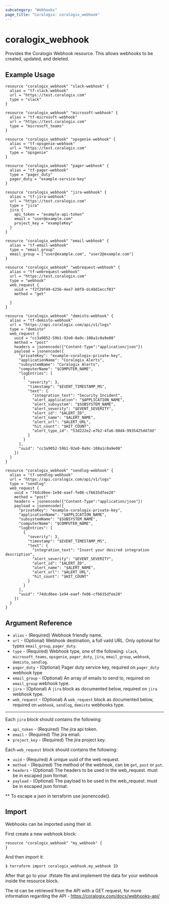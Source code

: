 ```yaml
---
subcategory: "Webhooks"
page_title: "Coralogix: coralogix_webhook"
---
```


# coralogix_webhook

Provides the Coralogix Webhook resource. This allows webhooks to be created, updated, and deleted.

## Example Usage

```hcl
resource "coralogix_webhook" "slack-webhook" {
  alias = "tf-slack-webhook"
  url = "https://test.coralogix.com"
  type = "slack"
}

resource "coralogix_webhook" "microsoft-webhook" {
  alias = "tf-microsoft-webhook"
  url = "https://test.coralogix.com"
  type = "microsoft_teams"
}

resource "coralogix_webhook" "opsgenie-webhook" {
  alias = "tf-opsgenie-webhook"
  url = "https://test.coralogix.com"
  type = "opsgenie"
}

resource "coralogix_webhook" "pager-webhook" {
  alias = "tf-pager-webhook"
  type = "pager_duty"
  pager_duty = "example-service-key"
}

resource "coralogix_webhook" "jira-webhook" {
  alias = "tf-jira-webhook"
  url = "https://test.coralogix.com"
  type = "jira"
  jira {
    api_token = "example-api-token"
    email = "user@example.com"
    project_key = "exampleKey"
  }
}

resource "coralogix_webhook" "email-webhook" {
  alias = "tf-email-webhook"
  type = "email_group"
  email_group = ["user@example.com", "user2@example.com"]
}

resource "coralogix_webhook" "webrequest-webhook" {
  alias = "tf-webrequest-webhook"
  url = "https://test.coralogix.com"
  type = "webhook"
  web_request {
    uuid = "f2f29f49-6256-4ee7-b0f8-dc48d1eccf03"
    method = "get"

  }
}

resource "coralogix_webhook" "demisto-webhook" {
  alias = "tf-demisto-webhook"
  url = "https://api.coralogix.com/api/v1/logs"
  type = "demisto"
  web_request {
    uuid = "cc3a9052-59b1-92e0-0a9c-108a1c0a9e08"
    method = "post"
    headers = jsonencode({"Content-Type":"application/json"}) 
    payload = jsonencode({
      "privateKey": "example-coralogix-private-key",
      "applicationName": "Coralogix Alerts",
      "subsystemName": "Coralogix Alerts",
      "computerName": "$COMPUTER_NAME",
      "logEntries": [
        {
          "severity": 3,
          "timestamp": "$EVENT_TIMESTAMP_MS",
          "text": {
            "integration_text": "Security Incident",
            "alert_application": "$APPLICATION_NAME",
            "alert_subsystem": "$SUBSYSTEM_NAME",
            "alert_severity": "$EVENT_SEVERITY",
            "alert_id": "$ALERT_ID",
            "alert_name": "$ALERT_NAME",
            "alert_url": "$ALERT_URL",
            "hit_count": "$HIT_COUNT",
            "alert_type_id": "53d222e2-e7b2-4fa6-80d4-9935425d47dd"
          }
        }
      ],
      "uuid": "cc3a9052-59b1-92e0-0a9c-108a1c0a9e08"
    })
  }
}

resource "coralogix_webhook" "sendlog-webhook" {
  alias = "tf-sendlog-webhook"
  url = "https://api.coralogix.com/api/v1/logs"
  type = "sendlog"
  web_request {
    uuid = "74dcd6ee-1e94-eaef-fe06-cf6635dfee20"
    method = "post"
    headers = jsonencode({"Content-Type":"application/json"}) 
    payload = jsonencode({
      "privateKey": "example-coralogix-private-key",
      "applicationName": "$APPLICATION_NAME",
      "subsystemName": "$SUBSYSTEM_NAME",
      "computerName": "$COMPUTER_NAME",
      "logEntries": [
        {
          "severity": 3,
          "timestamp": "$EVENT_TIMESTAMP_MS",
          "text": {
            "integration_text": "Insert your desired integration description",
            "alert_severity": "$EVENT_SEVERITY",
            "alert_id": "$ALERT_ID",
            "alert_name": "$ALERT_NAME",
            "alert_url": "$ALERT_URL",
            "hit_count": "$HIT_COUNT"
          }
        }
      ],
      "uuid": "74dcd6ee-1e94-eaef-fe06-cf6635dfee20"
    })
  }
}
```

## Argument Reference

* `alias` - (Required) Webhook friendly name.
* `url` - (Optional) Webhook destination, a full vaild URL. Only optional for types `email_group`, `pager_duty`.
* `type` - (Required) Webhook type, one of the following: `slack`, `microsoft_teams`, `opsgenie`, `pager_duty`, `jira`, `email_group`, `webhook`, `demisto`, `sendlog`.
* `pager_duty` - (Optional) Pager duty service key, required on `pager_duty` webhook type
* `email_group` - (Optional) An array of emails to send to, required on `email_group` webhook type.
* `jira` - (Optional) A `jira` block as documented below, required on `jira` webhook type.
* `web_request` - (Optional) A `web_request` block as documented below, required on `webhook`, `sendlog`, `demisto` webhooks type.

---

Each `jira` block should contains the following:

* `api_token` - (Required) The jira api token.
* `email` - (Required) The jira email.
* `project_key` - (Required) The jira project key.

Each `web_request` block should contains the following:

* `uuid` - (Required) A unique uuid of the web request.
* `method` - (Required) The method of the webhook, can be `get`, `post` or `put`.
* `headers` - (Optional) The headers to be used in the web_request. must be in escaped json format.
* `payload` - (Optional) The payload to be used in the web_request. must be in escaped json format.

** To escape a json in terraform use jsonencode().

## Import

Webhooks can be imported using their id.

First create a new webhook block:

```hcl
resource "coralogix_webhook" "my_webhook" {
}
```
And then import it:

```
$ terraform import coralogix_webhook.my_webhook ID
```

After that go to your .tfstate file and implement the data for your webhook inside the resource block.

The id can be retrieved from the API with a GET request,
for more information regarding the API - https://coralogix.com/docs/webhooks-api/